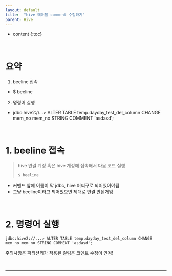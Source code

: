 ```yaml
---
layout: default
title:  "hive 테이블 comment 수정하기"
parent: Hive
---
```


* content
{:toc}

<br>

# 요약
1. beeline 접속
-  $ beeline
2. 명령어 실행
-  jdbc:hive2://...> ALTER TABLE temp.dayday_test_del_column CHANGE mem_no mem_no STRING COMMENT 'asdasd';

<br>

# 1. beeline 접속

> hive 연결 계정 혹은 hive 계정에 접속해서 다음 코드 실행
> <br>
> ```shell
> $ beeline
> ```

-  커멘드 앞에 이름이 막 jdbc, hive 어쩌구로 되어있어야됨
-  그냥 beeline이라고 되어있으면 제대로 연결 안된거임

<br>

# 2. 명령어 실행

```shell
jdbc:hive2://...> ALTER TABLE temp.dayday_test_del_column CHANGE mem_no mem_no STRING COMMENT 'asdasd';
```

주의사항은 파티션키가 적용된 컬럼은 코멘트 수정이 안됨!

<br>

---

<script src="https://utteranc.es/client.js"
        repo="lhotse-shar/lhotse-shar.github.io"
        issue-term="pathname"
        label="Comment"
        theme="github-light"
        crossorigin="anonymous"
        async>
</script>